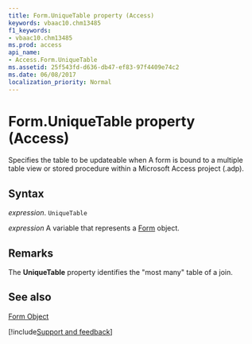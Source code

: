 ```yaml
---
title: Form.UniqueTable property (Access)
keywords: vbaac10.chm13485
f1_keywords:
- vbaac10.chm13485
ms.prod: access
api_name:
- Access.Form.UniqueTable
ms.assetid: 25f543fd-d636-db47-ef83-97f4409e74c2
ms.date: 06/08/2017
localization_priority: Normal
---
```



# Form.UniqueTable property (Access)

Specifies the table to be updateable when A form is bound to a multiple table view or stored procedure within a Microsoft Access project (.adp).


## Syntax

_expression_. `UniqueTable`

_expression_ A variable that represents a [Form](Access.Form.md) object.


## Remarks

The  **UniqueTable** property identifies the "most many" table of a join.


## See also


[Form Object](Access.Form.md)

[!include[Support and feedback](~/includes/feedback-boilerplate.md)]